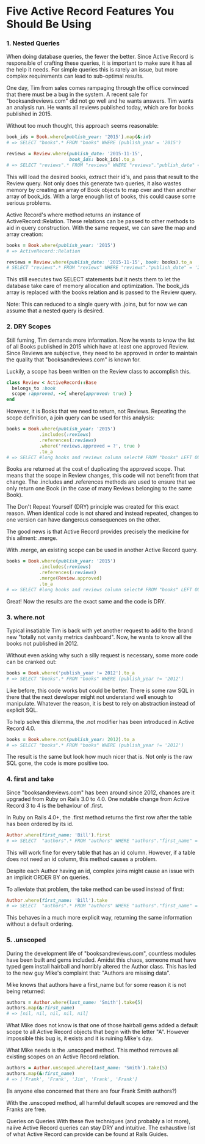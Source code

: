 # Five Active Record Features You Should Be Using
### 1. Nested Queries
When doing database queries, the fewer the better. Since Active Record is responsible of crafting these queries, it is important to make sure it has all the help it needs. For simple queries this is rarely an issue, but more complex requirements can lead to sub-optimal results.

One day, Tim from sales comes rampaging through the office convinced that there must be a bug in the system. A recent sale for "booksandreviews.com" did not go well and he wants answers. Tim wants an analysis run. He wants all reviews published today, which are for books published in 2015.

Without too much thought, this approach seems reasonable:
```ruby
book_ids = Book.where(publish_year: '2015').map(&:id)
# => SELECT "books".* FROM "books" WHERE (publish_year = '2015')

reviews = Review.where(publish_date: '2015-11-15',
                       book_ids: book_ids).to_a
# => SELECT "reviews".* FROM "reviews" WHERE "reviews"."publish_date" = '2015-11-15' AND "reviews"."book_ids" IN (1, 2, 3)
```

This will load the desired books, extract their id's, and pass that result to the Review query. Not only does this generate two queries, it also wastes memory by creating an array of Book objects to map over and then another array of book_ids. With a large enough list of books, this could cause some serious problems.

Active Record's where method returns an instance of ActiveRecord::Relation. These relations can be passed to other methods to aid in query construction. With the same request, we can save the map and array creation:
```ruby
books = Book.where(publish_year: '2015')
# => ActiveRecord::Relation

reviews = Review.where(publish_date: '2015-11-15', book: books).to_a
# SELECT "reviews".* FROM "reviews" WHERE "reviews"."publish_date" = '2015-11-15' AND "reviews"."book_id" IN (SELECT "books"."id" FROM "books" WHERE "books"."publish_year" = '2015')
```
This still executes two SELECT statements but it nests them to let the database take care of memory allocation and optimization. The book_ids array is replaced with the books relation and is passed to the Review query.

Note: This can reduced to a single query with .joins, but for now we can assume that a nested query is desired.

### 2. DRY Scopes
Still fuming, Tim demands more information. Now he wants to know the list of all Books published in 2015 which have at least one approved Review. Since Reviews are subjective, they need to be approved in order to maintain the quality that "booksandreviews.com" is known for.

Luckily, a scope has been written on the Review class to accomplish this.
```ruby
class Review < ActiveRecord::Base
  belongs_to :book
  scope :approved, ->{ where(approved: true) }
end
```
However, it is Books that we need to return, not Reviews. Repeating the scope definition, a join query can be used for this analysis:
```ruby
books = Book.where(publish_year: '2015')
            .includes(:reviews)
            .references(:reviews)
            .where('reviews.approved = ?', true )
            .to_a
# => SELECT #long books and reviews column select# FROM "books" LEFT OUTER JOIN "reviews" ON "reviews"."book_id" = "books"."id" WHERE "books"."publish_year" = '2015' AND (reviews.approved = 't')
```
Books are returned at the cost of duplicating the approved scope. That means that the scope in Review changes, this code will not benefit from that change. The .includes and .references methods are used to ensure that we only return one Book (in the case of many Reviews belonging to the same Book).

The Don't Repeat Yourself (DRY) principle was created for this exact reason. When identical code is not shared and instead repeated, changes to one version can have dangerous consequences on the other.

The good news is that Active Record provides precisely the medicine for this ailment: .merge.

With .merge, an existing scope can be used in another Active Record query.
```ruby
books = Book.where(publish_year: '2015')
            .includes(:reviews)
            .references(:reviews)
            .merge(Review.approved)
            .to_a
# => SELECT #long books and reviews column select# FROM "books" LEFT OUTER JOIN "reviews" ON "reviews"."book_id" = "books"."id" WHERE "books"."publish_year" = '2015' AND (reviews.approved = 't')
```
Great! Now the results are the exact same and the code is DRY.

### 3. where.not
Typical insatiable Tim is back with yet another request to add to the brand new "totally not vanity metrics dashboard". Now, he wants to know all the books not published in 2012.

Without even asking why such a silly request is necessary, some more code can be cranked out:
```ruby
books = Book.where('publish_year != 2012').to_a
# => SELECT "books".* FROM "books" WHERE (publish_year != '2012')
```
Like before, this code works but could be better. There is some raw SQL in there that the next developer might not understand well enough to manipulate. Whatever the reason, it is best to rely on abstraction instead of explicit SQL.

To help solve this dilemma, the .not modifier has been introduced in Active Record 4.0.
```ruby
books = Book.where.not(publish_year: 2012).to_a
# => SELECT "books".* FROM "books" WHERE (publish_year != '2012')
```
The result is the same but look how much nicer that is. Not only is the raw SQL gone, the code is more positive too.

### 4. first and take
Since "booksandreviews.com" has been around since 2012, chances are it upgraded from Ruby on Rails 3.0 to 4.0. One notable change from Active Record 3 to 4 is the behaviour of .first.

In Ruby on Rails 4.0+, the .first method returns the first row after the table has been ordered by its id.
```ruby
Author.where(first_name: 'Bill').first
# => SELECT  "authors".* FROM "authors" WHERE "authors"."first_name" = "Bill" ORDER BY "authors"."id" ASC LIMIT 1
```
This will work fine for every table that has an id column. However, if a table does not need an id column, this method causes a problem.

Despite each Author having an id, complex joins might cause an issue with an implicit ORDER BY on queries.

To alleviate that problem, the take method can be used instead of first:
```ruby
Author.where(first_name: 'Bill').take
# => SELECT  "authors".* FROM "authors" WHERE "authors"."first_name" = "Bill" LIMIT 1
```
This behaves in a much more explicit way, returning the same information without a default ordering.

### 5. .unscoped
During the development life of "booksandreviews.com", countless modules have been built and gems included. Amidst this chaos, someone must have typed gem install hairball and horribly altered the Author class. This has led to the new guy Mike's complaint that: "Authors are missing data".

Mike knows that authors have a first_name but for some reason it is not being returned:
```ruby
authors = Author.where(last_name: 'Smith').take(5)
authors.map(&:first_name)
# => [nil, nil, nil, nil, nil]
```
What Mike does not know is that one of those hairball gems added a default scope to all Active Record objects that begin with the letter "A". However impossible this bug is, it exists and it is ruining Mike's day.

What Mike needs is the .unscoped method. This method removes all existing scopes on an Active Record relation.
```ruby
authors = Author.unscoped.where(last_name: 'Smith').take(5)
authors.map(&:first_name)
# => ['Frank', 'Frank', 'Jim', 'Frank', 'Frank']
```
(Is anyone else concerned that there are four Frank Smith authors?)

With the .unscoped method, all harmful default scopes are removed and the Franks are free.

Queries on Queries
With these five techniques (and probably a lot more), naiive Active Record queries can stay DRY and intuitive. The exhaustive list of what Active Record can provide can be found at Rails Guides.